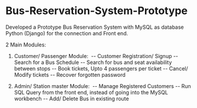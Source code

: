 # Bus-Reservation-System-Prototype

Developed a Prototype Bus Reservation System with MySQL as database Python (Django) for the connection and Front end.

2 Main Modules:
1. Customer/ Passenger Module:
  -- Customer Registration/ Signup
  -- Search for a Bus Schedule
  -- Search for bus and seat availability between stops
  -- Book tickets, Upto 4 passengers per ticket
  -- Cancel/ Modify tickets
  -- Recover forgotten password
  

2. Admin/ Station master Module:
  -- Manage Registered Customers
  -- Run SQL Query from the front end, instead of going into the MySQL workbench
  -- Add/ Delete Bus in existing route
  
 
